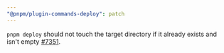 ```yaml
---
"@pnpm/plugin-commands-deploy": patch
---
```


`pnpm deploy` should not touch the target directory if it already exists and isn't empty [#7351](https://github.com/pnpm/pnpm/issues/7351).

